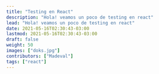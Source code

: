 ```yaml
---
title: "Testing en React"
description: "Hola! veamos un poco de testing en react"
lead: "Hola! veamos un poco de testing en react"
date: 2021-05-16T02:30:43-03:00
lastmod: 2021-05-16T02:30:43-03:00
draft: false
weight: 50
images: ["doks.jpg"]
contributors: ["Madeval"]
tags: ["react"]
---
```


